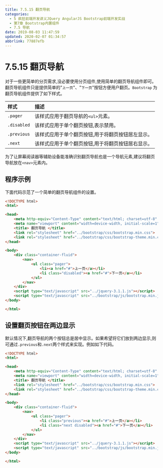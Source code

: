 ```yaml
---
title: 7.5.15 翻页导航
categories: 
  - 5 疯狂前端开发讲义JQuery AngularJS Bootstrap前端开发实战
  - 第7章 Bootstrap内置组件
  - 7.5 导航
date: 2019-08-03 11:47:59
updated: 2020-02-07 01:34:57
abbrlink: 77887efb
---
```

# 7.5.15 翻页导航 #
对于一些更简单的分页需求,没必要使用分页组件,使用简单的翻页导航组件即可。翻页导航组件只是提供简单的"`上一页`"、"`下一页`"按钮方便用户翻页。`Bootstrap` 为翻页导航组件提供了如下样式。

|样式|描述|
|:---|:---|
|`.pager`|该样式应用于翻页导航的`<ul>`元素。|
|`.disabled`|该样式应用于单个翻页按钮,表示禁用。|
|`.previous`|该样式应用于单个翻页按钮,用于将翻页按钮居左显示。|
|`.next`|该样式应用于单个翻页按钮,用于将翻页按钮居右显示。|

为了让屏幕阅读器等辅助设备能准确识别翻页导航也是一个导航元素,建议将翻页导航放在`<nav>`元素内。


## 程序示例 ##
下面代码示范了一个简单的翻页导航组件的设置。
```html
<!DOCTYPE html>
<html>

<head>
    <meta http-equiv="Content-Type" content="text/html; charset=utf-8" />
    <meta name="viewport" content="width=device-width, initial-scale=1">
    <title> 翻页导航 </title>
    <link rel="stylesheet" href="../bootstrap/css/bootstrap.min.css">
    <link rel="stylesheet" href="../bootstrap/css/bootstrap-theme.min.css">
</head>

<body>
    <div class="container-fluid">
        <nav>
            <ul class="pager">
                <li><a href="#">上一页</a></li>
                <li class="disabled"><a href="#">下一页</a></li>
            </ul>
        </nav>
    </div>
    <script type="text/javascript" src="../jquery-3.1.1.js"></script>
    <script type="text/javascript" src="../bootstrap/js/bootstrap.min.js"></script>
</body>

</html>
```

## 设置翻页按钮在两边显示 ##
默认情况下,翻页导航的两个按钮总是居中显示。如果希望将它们放到两边显示,则可通过`.previous`和`.next`两个样式来实现。例如如下代码。

```html
<!DOCTYPE html>
<html>

<head>
    <meta http-equiv="Content-Type" content="text/html; charset=utf-8" />
    <meta name="viewport" content="width=device-width, initial-scale=1">
    <title> 翻页导航 </title>
    <link rel="stylesheet" href="../bootstrap/css/bootstrap.min.css">
    <link rel="stylesheet" href="../bootstrap/css/bootstrap-theme.min.css">
</head>

<body>
    <div class="container-fluid">
        <nav>
            <ul class="pager">
                <li class="previous"><a href="#">上一页</a></li>
                <li class="next disabled"><a href="#">下一页</a></li>
            </ul>
        </nav>
    </div>
    <script type="text/javascript" src="../jquery-3.1.1.js"></script>
    <script type="text/javascript" src="../bootstrap/js/bootstrap.min.js"></script>
</body>

</html>
```

